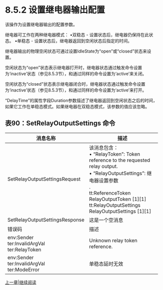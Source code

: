# 8.5.2 设置继电器输出配置

该操作为设置继电器输出的配置参数。

继电器可工作在两种继电器模式：
•双稳态 - 设置状态后，继电器仍保持在此状态。
•单稳态 - 设置状态后，继电器返回到空闲状态后指定的时间。

继电器输出的物理空闲状态可通过设置IdleState为“open”或“closed”状态来设置。

空闲状态为“open”状态表示继电器打开时，继电器状态通过触发命令设置为‘inactive’状态（参见8.5.3节），和通过同样的命令设置为‘active’来关闭。

空闲状态为“closed”状态表示继电器闭合时，继电器状态通过触发命令设置为‘inactive’状态（参见8.5.3节），和通过同样的命令设置为‘active’来打开。

“DelayTime”的属性字段Duration参数描述了继电器返回到空闲状态之后的时间，如果它工作在单稳态模式。如果继电器在双稳态模式，该参数的值应该忽略。

## 表90：SetRelayOutputSettings 命令

消息名称|描述
----|----
SetRelayOutputSettingsRequest  | 该消息包含： <br/> • “RelayToken”: Token reference to the requested relay output. <br/> • “RelayOutputSettings”: 继电器设置参数 <br/> . <br/> tt:ReferenceToken RelayOutputToken [1][1] <br/> tt:RelayOutputSettings RelayOutputSettings [1][1]
SetRelayOutputSettingsResponse | 这是一个空消息
错误码|描述
env:Sender <br/> ter:InvalidArgVal <br/> ter:RelayToken  | Unknown relay token reference.
env:Sender <br/> ter:InvalidArgVal <br/> ter:ModeError | 单稳态延时无效

[上一章](08.05.01.md)|[继续阅读](08.05.03.md)
